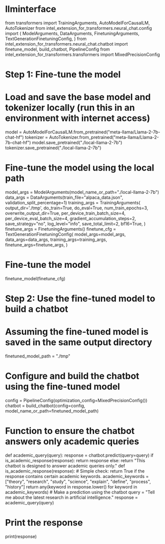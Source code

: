 # llminterface
from transformers import TrainingArguments, AutoModelForCausalLM, AutoTokenizer
from intel_extension_for_transformers.neural_chat.config import (
    ModelArguments,
    DataArguments,
    FinetuningArguments,
    TextGenerationFinetuningConfig,
)
from intel_extension_for_transformers.neural_chat.chatbot import finetune_model, build_chatbot, PipelineConfig
from intel_extension_for_transformers.transformers import MixedPrecisionConfig

# Step 1: Fine-tune the model
# Load and save the base model and tokenizer locally (run this in an environment with internet access)
model = AutoModelForCausalLM.from_pretrained("meta-llama/Llama-2-7b-chat-hf")
tokenizer = AutoTokenizer.from_pretrained("meta-llama/Llama-2-7b-chat-hf")
model.save_pretrained("./local-llama-2-7b")
tokenizer.save_pretrained("./local-llama-2-7b")

# Fine-tune the model using the local path
model_args = ModelArguments(model_name_or_path="./local-llama-2-7b")
data_args = DataArguments(train_file="alpaca_data.json", validation_split_percentage=1)
training_args = TrainingArguments(
    output_dir='./tmp',
    do_train=True,
    do_eval=True,
    num_train_epochs=3,
    overwrite_output_dir=True,
    per_device_train_batch_size=4,
    per_device_eval_batch_size=4,
    gradient_accumulation_steps=2,
    save_strategy="no",
    log_level="info",
    save_total_limit=2,
 bf16=True,
)
finetune_args = FinetuningArguments()
finetune_cfg = TextGenerationFinetuningConfig(
    model_args=model_args,
    data_args=data_args,
    training_args=training_args,
    finetune_args=finetune_args,
)

# Fine-tune the model
finetune_model(finetune_cfg)

# Step 2: Use the fine-tuned model to build a chatbot
# Assuming the fine-tuned model is saved in the same output directory
finetuned_model_path = "./tmp"

# Configure and build the chatbot using the fine-tuned model
config = PipelineConfig(optimization_config=MixedPrecisionConfig())
chatbot = build_chatbot(config=config, model_name_or_path=finetuned_model_path)

# Function to ensure the chatbot answers only academic queries
def academic_query(query):
    response = chatbot.predict(query=query)
    if is_academic_response(response):
        return response
    else:
        return "This chatbot is designed to answer academic queries only."
def is_academic_response(response):
    # Simple check: return True if the response contains certain academic keywords.
    academic_keywords = ["theory", "research", "study", "science", "explain", "define", "process", "history"]
    return any(keyword in response.lower() for keyword in academic_keywords)
    # Make a prediction using the chatbot
query = "Tell me about the latest research in artificial intelligence."
response = academic_query(query)

# Print the response
print(response)
